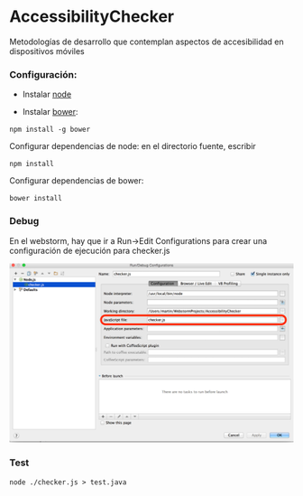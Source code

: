 # AccessibilityChecker  
Metodologías de desarrollo que contemplan aspectos de accesibilidad en dispositivos móviles  

### Configuración:

* Instalar [node](https://nodejs.org/download/)

* Instalar [bower](http://bower.io/):

```
npm install -g bower
```
Configurar dependencias de node: en el directorio fuente, escribir  

```
npm install
```
Configurar dependencias de bower: 
```
bower install
```

### Debug
En el webstorm, hay que ir a Run->Edit Configurations para crear una configuración de ejecución para checker.js

![](assets/img/run_config.png?raw=true)

### Test
```
node ./checker.js > test.java
```

